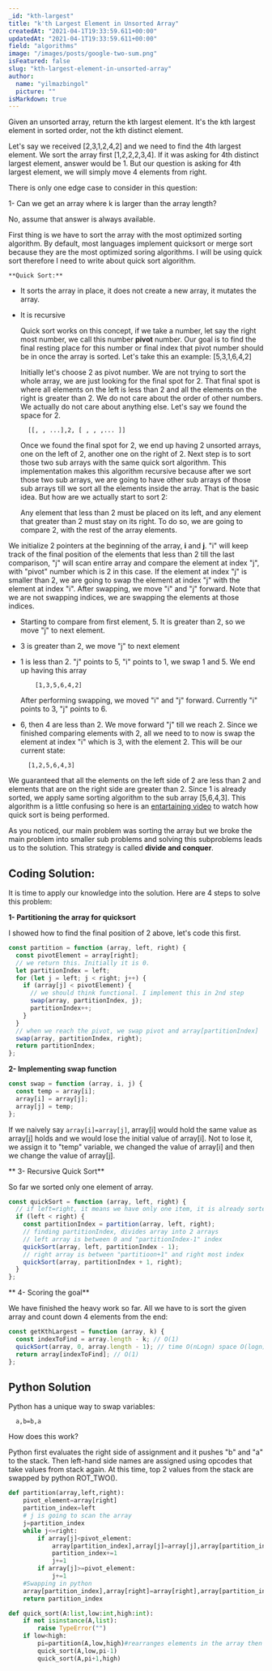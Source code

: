 ```yaml
---
_id: "kth-largest"
title: "k'th Largest Element in Unsorted Array"
createdAt: "2021-04-1T19:33:59.611+00:00"
updatedAt: "2021-04-1T19:33:59.611+00:00"
field: "algorithms"
image: "/images/posts/google-two-sum.png"
isFeatured: false
slug: "kth-largest-element-in-unsorted-array"
author:
  name: "yilmazbingol"
  picture: ""
isMarkdown: true
---
```


Given an unsorted array, return the kth largest element. It's the kth largest element in sorted order, not the kth distinct element.

Let's say we received [2,3,1,2,4,2] and we need to find the 4th largest element. We sort the array first [1,2,2,2,3,4]. If it was asking for 4th distinct largest element, answer would be 1. But our question is asking for 4th largest element, we will simply move 4 elements from right.

There is only one edge case to consider in this question:

1- Can we get an array where k is larger than the array length?

No, assume that answer is always available.

First thing is we have to sort the array with the most optimized sorting algorithm. By default, most languages implement quicksort or merge sort because they are the most optimized soring algorithms. I will be using quick sort therefore I need to write about quick sort algorithm.

    **Quick Sort:**

- It sorts the array in place, it does not create a new array, it mutates the array.
- It is recursive

  Quick sort works on this concept, if we take a number, let say the right most number, we call this number **pivot** number. Our goal is to find the final resting place for this number or final index that pivot number should be in once the array is sorted. Let's take this an example: [5,3,1,6,4,2]

  Initially let's choose 2 as pivot number. We are not trying to sort the whole array, we are just looking for the final spot for 2. That final spot is where all elements on the left is less than 2 and all the elements on the right is greater than 2. We do not care about the order of other numbers. We actually do not care about anything else. Let's say we found the space for 2.

        [[, , ...],2, [ , , ,... ]]

  Once we found the final spot for 2, we end up having 2 unsorted arrays, one on the left of 2, another one on the right of 2. Next step is to sort those two sub arrays with the same quick sort algorithm. This implementation makes this algorithm recursive because after we sort those two sub arrays, we are going to have other sub arrays of those sub arrays till we sort all the elements inside the array. That is the basic idea. But how are we actually start to sort 2:

  Any element that less than 2 must be placed on its left, and any element that greater than 2 must stay on its right. To do so, we are going to compare 2, with the rest of the array elements.

We initialize 2 pointers at the beginning of the array, **i** and **j**. "i" will keep track of the final position of the elements that less than 2 till the last comparison, "j" will scan entire array and compare the element at index "j", with "pivot" number which is 2 in this case. If the element at index "j" is smaller than 2, we are going to swap the element at index "j" with the element at index "i". After swapping, we move "i" and "j" forward. Note that we are not swapping indices, we are swapping the elements at those indices.

- Starting to compare from first element, 5. It is greater than 2, so we move "j" to next element.
- 3 is greater than 2, we move "j" to next element
- 1 is less than 2. "j" points to 5, "i" points to 1, we swap 1 and 5. We end up having this array

          [1,3,5,6,4,2]

  After performing swapping, we moved "i" and "j" forward. Currently "i" points to 3, "j" points to 6.

- 6, then 4 are less than 2. We move forward "j" till we reach 2. Since we finished comparing elements with 2, all we need to to now is swap the element at index "i" which is 3, with the element 2. This will be our current state:

        [1,2,5,6,4,3]

We guaranteed that all the elements on the left side of 2 are less than 2 and elements that are on the right side are greater than 2. Since 1 is already sorted, we apply same sorting algorithm to the sub array [5,6,4,3]. This algorithm is a little confusing so here is an [entartaining video](https://www.youtube.com/watch?v=ywWBy6J5gz8) to watch how quick sort is being performed.

As you noticed, our main problem was sorting the array but we broke the main problem into smaller sub problems and solving this subproblems leads us to the solution. This strategy is called **divide and conquer**.

## Coding Solution:

It is time to apply our knowledge into the solution. Here are 4 steps to solve this problem:

**1- Partitioning the array for quicksort**

I showed how to find the final position of 2 above, let's code this first.

```js
const partition = function (array, left, right) {
  const pivotElement = array[right];
  // we return this. Initially it is 0.
  let partitionIndex = left;
  for (let j = left; j < right; j++) {
    if (array[j] < pivotElement) {
      // we should think functional. I implement this in 2nd step
      swap(array, partitionIndex, j);
      partitionIndex++;
    }
  }
  // when we reach the pivot, we swap pivot and array[partitionIndex]
  swap(array, partitionIndex, right);
  return partitionIndex;
};
```

**2- Implementing swap function**

```js
const swap = function (array, i, j) {
  const temp = array[i];
  array[i] = array[j];
  array[j] = temp;
};
```

If we naively say `array[i]=array[j]`, array[i] would hold the same value as array[j] holds and we would lose the initial value of array[i]. Not to lose it, we assign it to "temp" variable, we changed the value of array[i] and then we change the value of array[j].

** 3- Recursive Quick Sort**

So far we sorted only one element of array.

```js
const quickSort = function (array, left, right) {
  // if left=right, it means we have only one item, it is already sorted
  if (left < right) {
    const partitionIndex = partition(array, left, right);
    // finding partitionIndex, divides array into 2 arrays
    // left array is between 0 and "partitionIndex-1" index
    quickSort(array, left, partitionIndex - 1);
    // right array is between "partitioon+1" and right most index
    quickSort(array, partitionIndex + 1, right);
  }
};
```

** 4- Scoring the goal**

We have finished the heavy work so far. All we have to is sort the given array and count down 4 elements from the end:

```js
const getKthLargest = function (array, k) {
  const indexToFind = array.length - k; // O(1)
  quickSort(array, 0, array.length - 1); // time O(nLogn) space O(logn)
  return array[indexToFind]; // O(1)
};
```

## Python Solution

Python has a unique way to swap variables:

      a,b=b,a

How does this work?

Python first evaluates the right side of assignment and it pushes "b" and "a" to the stack. Then left-hand side names are assigned using opcodes that take values from stack again. At this time, top 2 values from the stack are swapped by python ROT_TWO().

```py
def partition(array,left,right):
    pivot_element=array[right]
    partition_index=left
    # j is going to scan the array
    j=partition_index
    while j<=right:
        if array[j]<pivot_element:
            array[partition_index],array[j]=array[j],array[partition_index]
            partition_index+=1
            j+=1
        if array[j]>=pivot_element:
            j+=1
    #Swapping in python
    array[partition_index],array[right]=array[right],array[partition_index]
    return partition_index
```

```py
def quick_sort(A:list,low:int,high:int):
    if not isinstance(A,list):
        raise TypeError("")
    if low<high:
        pi=partition(A,low,high)#rearranges elements in the array then returns the index of the pivot
        quick_sort(A,low,pi-1)
        quick_sort(A,pi+1,high)
```
